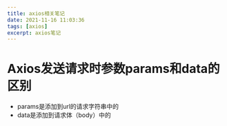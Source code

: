 ```yaml
---
title: axios相关笔记
date: 2021-11-16 11:03:36
tags: [axios]
excerpt: axios笔记 
---
```


# Axios发送请求时参数params和data的区别
- params是添加到url的请求字符串中的
- data是添加到请求体（body）中的
